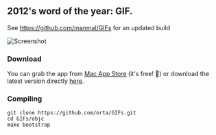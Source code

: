 2012's word of the year: GIF.
--------

See https://github.com/manmal/GIFs for an updated build

![Screenshot](https://raw.github.com/orta/GIFs/master/web/yosemite.png "screenshot")

### Download

You can grab the app from [Mac App Store](https://itunes.apple.com/us/app/gifs/id961850017?l=en&mt=12) (it's free! 🎉) or download the latest version directly [here](https://raw.github.com/orta/GIFs/master/web/GIFs.app.zip).

### Compiling

```
git clone https://github.com/orta/GIFs.git
cd GIFs/objc
make bootstrap
```
